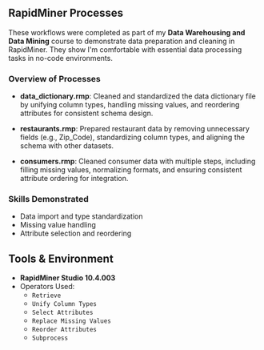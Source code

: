 ## RapidMiner Processes

These workflows were completed as part of my **Data Warehousing and Data Mining** course to demonstrate data preparation and cleaning in RapidMiner. They show I'm comfortable with essential data processing tasks in no-code environments.

### Overview of Processes

- **data_dictionary.rmp**: Cleaned and standardized the data dictionary file by unifying column types, handling missing values, and reordering attributes for consistent schema design.

- **restaurants.rmp**: Prepared restaurant data by removing unnecessary fields (e.g., Zip_Code), standardizing column types, and aligning the schema with other datasets.

- **consumers.rmp**: Cleaned consumer data with multiple steps, including filling missing values, normalizing formats, and ensuring consistent attribute ordering for integration.

### Skills Demonstrated

- Data import and type standardization
- Missing value handling
- Attribute selection and reordering

## Tools & Environment

- **RapidMiner Studio 10.4.003**
- Operators Used:
  - `Retrieve`
  - `Unify Column Types`
  - `Select Attributes`
  - `Replace Missing Values`
  - `Reorder Attributes`
  - `Subprocess`
